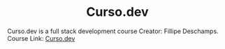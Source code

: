 <h1 align="center"> Curso.dev </h1>

Curso.dev is a full stack development course
Creator: Fillipe Deschamps.
Course Link: [Curso.dev](https://curso.dev/)
